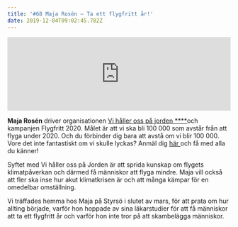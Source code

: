 ```yaml
---
title: '#68 Maja Rosén – Ta ett flygfritt år!'
date: 2019-12-04T09:02:45.782Z
---
```

<iframe width="100%" height="166" scrolling="no" frameborder="no" allow="autoplay" src="https://w.soundcloud.com/player/?url=https%3A//api.soundcloud.com/tracks/722345290&color=%23ff5500&auto_play=false&hide_related=false&show_comments=true&show_user=true&show_reposts=false&show_teaser=true"></iframe>

**Maja Rosén** driver organisationen [Vi håller oss på jorden ****](http://vihallerosspajorden.blogspot.com/)och kampanjen Flygfritt 2020. Målet är att vi ska bli 100 000 som avstår från att flyga under 2020. Och du förbinder dig bara att avstå om vi blir 100 000. Vore det inte fantastiskt om vi skulle lyckas? Anmäl dig [här ](https://www.facebook.com/events/1138546782980339/)och få med alla du känner!

Syftet med Vi håller oss på Jorden är att sprida kunskap om flygets klimatpåverkan och därmed få människor att flyga mindre. Maja vill också att fler ska inse hur akut klimatkrisen är och att många kämpar för en omedelbar omställning.

Vi träffades  hemma hos Maja på Styrsö i slutet av mars, för att prata om hur allting började, varför hon hoppade av sina läkarstudier för att få människor att ta ett flygfritt år och varför hon inte tror på att skambelägga människor.
